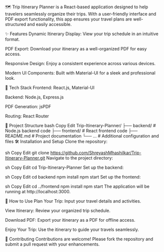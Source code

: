 🗺️ 
Trip Itinerary Planner is a React-based application designed to help travelers seamlessly organize their trips. With a user-friendly interface and PDF export functionality, this app ensures your travel plans are well-structured and easily accessible.

✨ Features
Dynamic Itinerary Display: View your trip schedule in an intuitive format.

PDF Export: Download your itinerary as a well-organized PDF for easy access.

Responsive Design: Enjoy a consistent experience across various devices.

Modern UI Components: Built with Material-UI for a sleek and professional look.

🚀 Tech Stack
Frontend: React.js, Material-UI

Backend: Node.js, Express.js

PDF Generation: jsPDF

Routing: React Router

📂 Project Structure
bash
Copy
Edit
Trip-Itinerary-Planner/
├── backend/        # Node.js backend code
├── frontend/       # React frontend code
├── README.md       # Project documentation
└── ...             # Additional configuration and files
🛠️ Installation and Setup
Clone the repository:

sh
Copy
Edit
git clone https://github.com/ShreyashMhashilkar/Trip-Itinerary-Planner.git
Navigate to the project directory:

sh
Copy
Edit
cd Trip-Itinerary-Planner
Set up the backend:

sh
Copy
Edit
cd backend
npm install
npm start
Set up the frontend:

sh
Copy
Edit
cd ../frontend
npm install
npm start
The application will be running at http://localhost:3000.

🎯 How to Use
Plan Your Trip: Input your travel details and activities.

View Itinerary: Review your organized trip schedule.

Download PDF: Export your itinerary as a PDF for offline access.

Enjoy Your Trip: Use the itinerary to guide your travels seamlessly.

🤝 Contributing
Contributions are welcome! Please fork the repository and submit a pull request with your enhancements.
